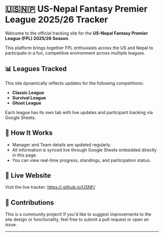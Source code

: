 # 🇺🇸🇳🇵 US-Nepal Fantasy Premier League 2025/26 Tracker

Welcome to the official tracking site for the **US-Nepal Fantasy Premier League (FPL) 2025/26 Season**.

This platform brings together FPL enthusiasts across the US and Nepal to participate in a fun, competitive environment across multiple leagues.

## 📊 Leagues Tracked

This site dynamically reflects updates for the following competitions:

- **Classic League**
- **Survival League**
- **Ghost League**

Each league has its own tab with live updates and participant tracking via Google Sheets.

## 🧩 How It Works

- Manager and Team details are updated regularly.
- All information is synced live through Google Sheets embedded directly in this page.
- You can view real-time progress, standings, and participation status.

## 🔗 Live Website

Visit the live tracker: [https://<your-username>.github.io/USNF/](https://anuppaudel1.github.io/USNF/)

## 📣 Contributions

This is a community project! If you'd like to suggest improvements to the site design or functionality, feel free to submit a pull request or open an issue.

---
